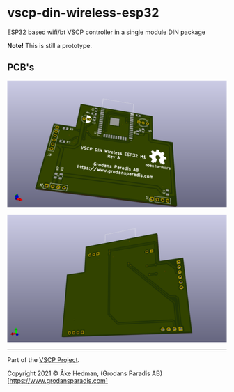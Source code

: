 # vscp-din-wireless-esp32
ESP32 based wifi/bt VSCP controller in a single module DIN package

**Note!** This is still a prototype.

## PCB's
![Control Interface Top](./images/vscp-din-wireless-esp32-front.png )

![Control Interface Bottom](./images/vscp-din-wireless-esp32-bottom.png) 


---

Part of the [VSCP Project](https://www.vscp.org).

Copyright 2021 © Åke Hedman, (Grodans Paradis AB)[https://www.grodansparadis.com]